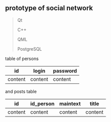 ## prototype of social network
> Qt
> 
> C++
> 
> QML
> 
> PostgreSQL

table of persons   

| id  | login | password |
| ------------- | ------------- | ------------- |
| content  | content  |content  |

and posts table

| id  | id_person | maintext | title |
| ------------- | ------------- | ------------- | ------------- |
| content  | content  |content  |content  |


